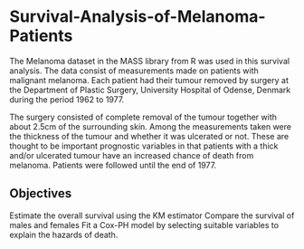 # Survival-Analysis-of-Melanoma-Patients
The Melanoma dataset in the MASS library from R was used in this survival analysis.
The data consist of measurements made on patients with malignant melanoma. Each patient had their tumour removed by surgery at the Department of Plastic Surgery, University Hospital of Odense, Denmark during the period 1962 to 1977. 

The surgery consisted of complete removal of the tumour together with about 2.5cm of the surrounding skin. Among the measurements taken were the thickness of the tumour and whether it was ulcerated or not. These are thought to be important prognostic variables in that patients with a thick and/or ulcerated tumour have an increased chance of death from melanoma. Patients were followed until the end of 1977.

## Objectives 
  Estimate the overall survival using the KM estimator
  Compare the survival of males and females
  Fit a Cox-PH model by selecting suitable variables to explain the hazards of death.


